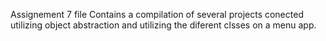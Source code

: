 Assignement 7 file Contains a compilation of several projects conected utilizing object abstraction and utilizing the diferent clsses on a menu app.
